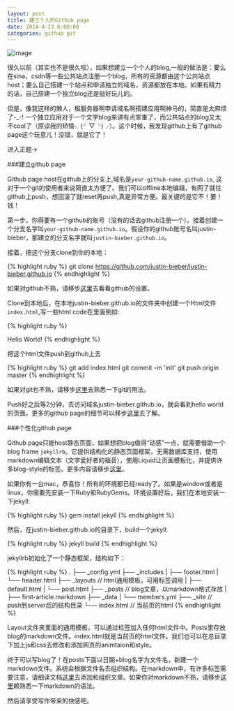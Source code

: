 ```yaml
---
layout: post
title: 建立个人的Github page
date: 2014-4-23 6:00:00
categories: github git
---
```


![image](http://i67.photobucket.com/albums/h308/andward/beautiful_girl_zpsa6742550.jpg)

很久以前（其实也不是很久啦），如果想建立一个个人的blog,一般的做法是：要么在sina，csdn等一些公共站点注册一个blog，所有的资源都由这个公共站点host；要么自己搭建一个站点和申请独立的域名，资源都放在本地。如果有精力的话，自己搭建一个独立blog还是挺好玩儿的。

但是，像我这样的懒人，租服务器啊申请域名啊搭建应用啊神马的，简直是太麻烦了-_-! 一个独立应用对于一个文字blog来讲有点笨重了，而公共站点的blog又太不cool了（原谅我的矫情╮(╯▽╰)╭）。这个时候，我发现github上有了github page这个玩意儿！没错，就是它了！

进入正题->

###建立github page

Github page host在github上的分支上,域名是<code>your-github-name.github.io</code>, 这对于一个git的使用者来说简直太方便了。我们可以offline本地编辑，有网了就往github上push，想回滚了就reset再push,真是异常方便。最关键的是它不！要！钱！

第一步，你得要有一个github的账号（没有的话去github注册一个）。接着创建一个分支名字叫<code>your-github-name.github.io</code>。假设你的github账号名叫justin-bieber，那建立的分支名字就叫<code>justin-bieber.github.io</code>。

接着，把这个分支clone到你的本地：

{% highlight ruby %}
git clone https://github.com/justin-bieber/justin-bieber.github.io
{% endhighlight %}

如果对github不熟，请移步[这里][github]去看看github的设置。

Clone到本地后，在本地justin-bieber.github.io的文件夹中创建一个Html文件<code>index.html</code>,写一些html code在里面例如:

{% highlight ruby %}
<html>Hello World!</html>
{% endhighlight %}

把这个html文件push到github上去

{% highlight ruby %}
git add index.html
git commit -m 'init'
git push origin master
{% endhighlight %}

如果对git也不熟，请移步[这里][git]去熟悉一下git的用法。

Push好之后等2分钟，去访问域名justin-bieber.github.io，就会看到hello world的页面。更多的github page的细节可以移步[这里][github-page]去了解。

###个性化github page

Github page只能host静态页面，如果想把blog做得“动感”一点，就需要借助一个blog frame <code>jekyllrb</code>。它提供结构化的静态页面框架，无需数据库支持，使用markdown编辑文本（文字爱好者的福音），使用Liquid让页面模板化，并提供许多blog-style的标签。更多内容请移步[这里][jekyllrb]。

如果你有一台mac，恭喜你！所有的环境都已经ready了。如果是window或者是linux，你需要先安装一下Ruby和RubyGems。环境设置好后，我们在本地安装一下jekyll:

{% highlight ruby %}
gem install jekyll
{% endhighlight %}

然后，在justin-bieber.github.io的目录下，build一个jekyll:

{% highlight ruby %}
jekyll build
{% endhighlight %}

jekyllrb初始化了一个静态框架，结构如下：

{% highlight ruby %}
.
├── _config.yml
├── _includes
|   ├── footer.html
|   └── header.html
├── _layouts // html通用模板，可用标签调用
|   ├── default.html
|   └── post.html
├── _posts // blog文章，以markdown格式存放
|   ├── first-article.markdown
├── _data
|   └── members.yml
├── _site // push到server后的结构目录
└── index.html // 当前页的html
{% endhighlight %}

Layout文件夹里面的通用模板，可以通过标签加入任何html文件中。Posts里存放blog的markdown文件。index.html就是当前页的html文件。我们也可以在总目录下加上js和css去修改和添加网页的animtaion和style。

终于可以写blog了！在posts下面以日期+blog名字为文件名，新建一个markdown文件。系统会根据文件名去组织结构。在markdown中，有许多标签需要注意，请细读文档[这里][jekyllrb-doc]去添加和组织文章。如果你对markdown不熟，请移步[这里][markdown]赖熟悉一下markdown的语法。

然后请享受写作带来的快感吧。



[github]: https://help.github.com/articles/set-up-git
[git]: http://git-scm.com/documentation
[github-page]: https://pages.github.com/
[jekyllrb]: http://jekyllrb.com
[jekyllrb-doc]: http://jekyllrb.com/docs/frontmatter/
[markdown]: http://daringfireball.net/projects/markdown/syntax
